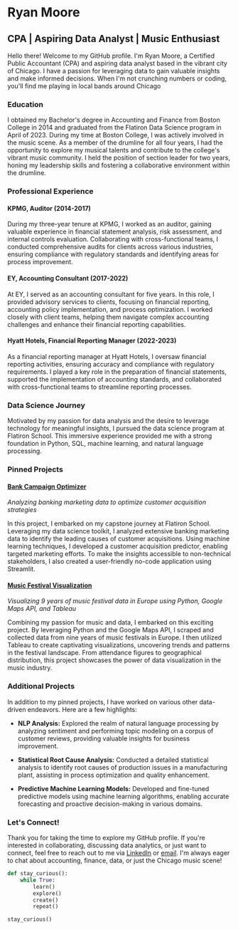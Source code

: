 # Ryan Moore

## CPA | Aspiring Data Analyst | Music Enthusiast

Hello there! Welcome to my GitHub profile. I'm Ryan Moore, a Certified Public Accountant (CPA) and aspiring data analyst based in the vibrant city of Chicago. I have a passion for leveraging data to gain valuable insights and make informed decisions. When I'm not crunching numbers or coding, you'll find me playing in local bands around Chicago
### Education

I obtained my Bachelor's degree in Accounting and Finance from Boston College in 2014 and graduated from the Flatiron Data Science program in April of 2023. During my time at Boston College, I was actively involved in the music scene. As a member of the drumline for all four years, I had the opportunity to explore my musical talents and contribute to the college's vibrant music community. I held the position of section leader for two years, honing my leadership skills and fostering a collaborative environment within the drumline.

### Professional Experience

#### KPMG, Auditor (2014-2017)
During my three-year tenure at KPMG, I worked as an auditor, gaining valuable experience in financial statement analysis, risk assessment, and internal controls evaluation. Collaborating with cross-functional teams, I conducted comprehensive audits for clients across various industries, ensuring compliance with regulatory standards and identifying areas for process improvement.

#### EY, Accounting Consultant (2017-2022)
At EY, I served as an accounting consultant for five years. In this role, I provided advisory services to clients, focusing on financial reporting, accounting policy implementation, and process optimization. I worked closely with client teams, helping them navigate complex accounting challenges and enhance their financial reporting capabilities.

#### Hyatt Hotels, Financial Reporting Manager (2022-2023)
As a financial reporting manager at Hyatt Hotels, I oversaw financial reporting activities, ensuring accuracy and compliance with regulatory requirements. I played a key role in the preparation of financial statements, supported the implementation of accounting standards, and collaborated with cross-functional teams to streamline reporting processes.

### Data Science Journey

Motivated by my passion for data analysis and the desire to leverage technology for meaningful insights, I pursued the data science program at Flatiron School. This immersive experience provided me with a strong foundation in Python, SQL, machine learning, and natural language processing. 

### Pinned Projects

#### [Bank Campaign Optimizer](https://github.com/mooreaz92/bank_campaign_optimizer)
*Analyzing banking marketing data to optimize customer acquisition strategies*

In this project, I embarked on my capstone journey at Flatiron School. Leveraging my data science toolkit, I analyzed extensive banking marketing data to identify the leading causes of customer acquisitions. Using machine learning techniques, I developed a customer acquisition predictor, enabling targeted marketing efforts. To make the insights accessible to non-technical stakeholders, I also created a user-friendly no-code application using Streamlit.

#### [Music Festival Visualization](https://github.com/mooreaz92/music_festival_viz_practice)
*Visualizing 9 years of music festival data in Europe using Python, Google Maps API, and Tableau*

Combining my passion for music and data, I embarked on this exciting project. By leveraging Python and the Google Maps API, I scraped and collected data from nine years of music festivals in Europe. I then utilized Tableau to create captivating visualizations, uncovering trends and patterns in the festival landscape. From attendance figures to geographical distribution, this project showcases the power of data visualization in the music industry.

### Additional Projects

In addition to my pinned projects, I have worked on various other data-driven endeavors. Here are a few highlights:

- **NLP Analysis:** Explored the realm of natural language processing by analyzing sentiment and performing topic modeling on a corpus of customer reviews, providing valuable insights for business improvement.

- **Statistical Root Cause Analysis:** Conducted a detailed statistical analysis to identify root causes of production issues in a manufacturing plant, assisting in process optimization and quality enhancement.

- **Predictive Machine Learning Models:** Developed and fine-tuned predictive models using machine learning algorithms, enabling accurate forecasting and proactive decision-making in various domains.

### Let's Connect!

Thank you for taking the time to explore my GitHub profile. If you're interested in collaborating, discussing data analytics, or just want to connect, feel free to reach out to me via [LinkedIn](https://www.linkedin.com/in/mooreaz92/) or [email](mailto:mooreaz92@gmail.com). I'm always eager to chat about accounting, finance, data, or just the Chicago music scene!

```python
def stay_curious():
    while True:
        learn()
        explore()
        create()
        repeat()

stay_curious()
